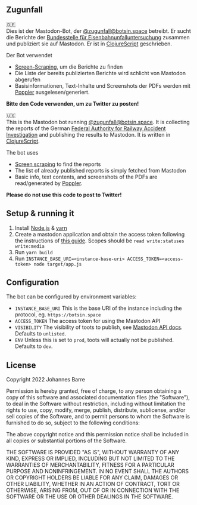 ## Zugunfall

🇩🇪  
Dies ist der Mastodon-Bot, der [@zugunfall@botsin.space](https://botsin.space/@zugunfall) betreibt.
Er sucht die Berichte der [Bundesstelle für Eisenbahnunfalluntersuchung](https://www.eisenbahn-unfalluntersuchung.de) zusammen und publiziert sie auf Mastodon.
Er ist in [ClojureScript](https://clojurescript.org/) geschrieben.

Der Bot verwendet
* [Screen-Scraping](https://de.wikipedia.org/wiki/Screen_Scraping), um die Berichte zu finden
* Die Liste der bereits publizierten Berichte wird schlicht von Mastodon abgerufen
* Basisinformationen, Text-Inhalte und Screenshots der PDFs werden mit [Poppler](https://poppler.freedesktop.org/) ausgelesen/generiert.

**Bitte den Code verwenden, um zu Twitter zu posten!**

🇺🇸  
This is the Mastodon bot running [@zugunfall@botsin.space](https://botsin.space/@zugunfall).
It is collecting the reports of the German [Federal Authority for Railway Accident Investigation](https://www.eisenbahn-unfalluntersuchung.de) and publishing the results to Mastodon.
It is written in [ClojureScript](https://clojurescript.org/).

The bot uses
* [Screen scraping](https://en.wikipedia.org/wiki/Web_scraping) to find the reports
* The list of already published reports is simply fetched from Mastodon
* Basic info, text contents, and screenshots of the PDFs are read/generated by [Poppler](https://poppler.freedesktop.org/).

**Please do not use this code to post to Twitter!**

## Setup & running it

1. Install [Node.js](https://nodejs.org) & [yarn](https://yarnpkg.com/)
2. Create a mastodon application and obtain the access token following the instructions of
   [this guide](https://docs.joinmastodon.org/client/token/).
   Scopes should be `read write:statuses write:media`
3. Run `yarn build`
4. Run `INSTANCE_BASE_URI=<instance-base-uri> ACCESS_TOKEN=<access-token> node target/app.js`

## Configuration

The bot can be configured by environment variables:

* `INSTANCE_BASE_URI` This is the base URI of the instance including the protocol, eg. `https://botsin.space`
* `ACCESS_TOKEN` The access token for using the Mastodon API
* `VISIBILITY` The visibility of toots to publish, see [Mastodon API docs](https://docs.joinmastodon.org/methods/statuses/#form-data-parameters). Defaults to `unlisted`.
* `ENV` Unless this is set to `prod`, toots will actually not be published. Defaults to `dev`.

## License

Copyright 2022 Johannes Barre

Permission is hereby granted, free of charge, to any person obtaining a copy of this software and associated documentation files (the "Software"), to deal in the Software without restriction, including without limitation the rights to use, copy, modify, merge, publish, distribute, sublicense, and/or sell copies of the Software, and to permit persons to whom the Software is furnished to do so, subject to the following conditions:

The above copyright notice and this permission notice shall be included in all copies or substantial portions of the Software.

THE SOFTWARE IS PROVIDED "AS IS", WITHOUT WARRANTY OF ANY KIND, EXPRESS OR IMPLIED, INCLUDING BUT NOT LIMITED TO THE WARRANTIES OF MERCHANTABILITY, FITNESS FOR A PARTICULAR PURPOSE AND NONINFRINGEMENT. IN NO EVENT SHALL THE AUTHORS OR COPYRIGHT HOLDERS BE LIABLE FOR ANY CLAIM, DAMAGES OR OTHER LIABILITY, WHETHER IN AN ACTION OF CONTRACT, TORT OR OTHERWISE, ARISING FROM, OUT OF OR IN CONNECTION WITH THE SOFTWARE OR THE USE OR OTHER DEALINGS IN THE SOFTWARE.
